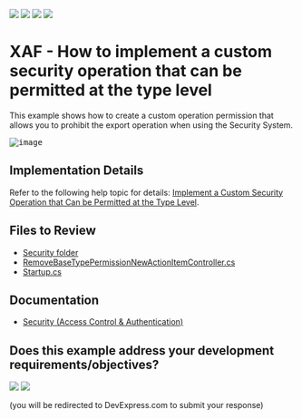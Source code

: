 <!-- default badges list -->
![](https://img.shields.io/endpoint?url=https://codecentral.devexpress.com/api/v1/VersionRange/132128333/24.2.1%2B)
[![](https://img.shields.io/badge/Open_in_DevExpress_Support_Center-FF7200?style=flat-square&logo=DevExpress&logoColor=white)](https://supportcenter.devexpress.com/ticket/details/E4483)
[![](https://img.shields.io/badge/📖_How_to_use_DevExpress_Examples-e9f6fc?style=flat-square)](https://docs.devexpress.com/GeneralInformation/403183)
[![](https://img.shields.io/badge/💬_Leave_Feedback-feecdd?style=flat-square)](#does-this-example-address-your-development-requirementsobjectives)
<!-- default badges end -->

# XAF - How to implement a custom security operation that can be permitted at the type level

This example shows how to create a custom operation permission that allows you to prohibit the export operation when using the Security System.
 
<kbd>![image](https://github.com/DevExpress-Examples/how-to-implement-a-custom-security-operation-that-can-be-permitted-at-the-type-level-e4483/assets/14300209/20f09f79-d943-47fc-9008-a7b6bc72b588)</kbd>

 ## Implementation Details

 Refer to the following help topic for details: [Implement a Custom Security Operation that Can be Permitted at the Type Level](https://docs.devexpress.com/eXpressAppFramework/113472/data-security-and-safety/security-system/task-based-help/implement-a-custom-security-operation-that-can-be-permitted-at-the-type-level).

## Files to Review

- [Security folder](CS/EF/CustomPermissionEF/CustomPermissionEF.Module/Security)
- [RemoveBaseTypePermissionNewActionItemController.cs](CS/EF/CustomPermissionEF/CustomPermissionEF.Module/Controllers/RemoveBaseTypePermissionNewActionItemController.cs) 
- [Startup.cs](CS/EF/CustomPermissionEF/CustomPermissionEF.Blazor.Server/Startup.cs) 

## Documentation

- [Security (Access Control & Authentication)](https://docs.devexpress.com/eXpressAppFramework/113366/data-security-and-safety/security-system)
<!-- feedback -->
## Does this example address your development requirements/objectives?

[<img src="https://www.devexpress.com/support/examples/i/yes-button.svg"/>](https://www.devexpress.com/support/examples/survey.xml?utm_source=github&utm_campaign=xaf-how-to-implement-a-custom-security-operation-that-can-be-permitted-at-the-type-level&~~~was_helpful=yes) [<img src="https://www.devexpress.com/support/examples/i/no-button.svg"/>](https://www.devexpress.com/support/examples/survey.xml?utm_source=github&utm_campaign=xaf-how-to-implement-a-custom-security-operation-that-can-be-permitted-at-the-type-level&~~~was_helpful=no)

(you will be redirected to DevExpress.com to submit your response)
<!-- feedback end -->
